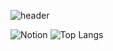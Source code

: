 ![header](https://capsule-render.vercel.app/api?type=shark&color=auto&height=250&section=header&text=Eunjeong's%20GitHub&fontSize=70&animation=scaleIn)

![Notion](https://img.shields.io/badge/Notion-%23000000.svg?style=for-the-badge&logo=notion&logoColor=white)
![Top Langs](https://github-readme-stats.vercel.app/api/top-langs/?username=hz6450&layout=compact)
